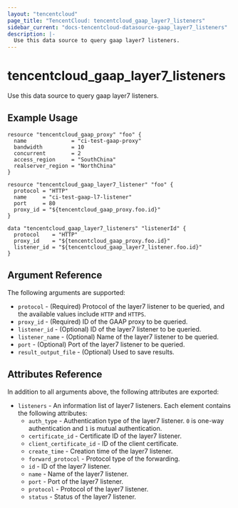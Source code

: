 ```yaml
---
layout: "tencentcloud"
page_title: "TencentCloud: tencentcloud_gaap_layer7_listeners"
sidebar_current: "docs-tencentcloud-datasource-gaap_layer7_listeners"
description: |-
  Use this data source to query gaap layer7 listeners.
---
```


# tencentcloud_gaap_layer7_listeners

Use this data source to query gaap layer7 listeners.

## Example Usage

```hcl
resource "tencentcloud_gaap_proxy" "foo" {
  name              = "ci-test-gaap-proxy"
  bandwidth         = 10
  concurrent        = 2
  access_region     = "SouthChina"
  realserver_region = "NorthChina"
}

resource "tencentcloud_gaap_layer7_listener" "foo" {
  protocol = "HTTP"
  name     = "ci-test-gaap-l7-listener"
  port     = 80
  proxy_id = "${tencentcloud_gaap_proxy.foo.id}"
}

data "tencentcloud_gaap_layer7_listeners" "listenerId" {
  protocol    = "HTTP"
  proxy_id    = "${tencentcloud_gaap_proxy.foo.id}"
  listener_id = "${tencentcloud_gaap_layer7_listener.foo.id}"
}
```

## Argument Reference

The following arguments are supported:

* `protocol` - (Required) Protocol of the layer7 listener to be queried, and the available values include `HTTP` and `HTTPS`.
* `proxy_id` - (Required) ID of the GAAP proxy to be queried.
* `listener_id` - (Optional) ID of the layer7 listener to be queried.
* `listener_name` - (Optional) Name of the layer7 listener to be queried.
* `port` - (Optional) Port of the layer7 listener to be queried.
* `result_output_file` - (Optional) Used to save results.

## Attributes Reference

In addition to all arguments above, the following attributes are exported:

* `listeners` - An information list of layer7 listeners. Each element contains the following attributes:
  * `auth_type` - Authentication type of the layer7 listener. `0` is one-way authentication and `1` is mutual authentication.
  * `certificate_id` - Certificate ID of the layer7 listener.
  * `client_certificate_id` - ID of the client certificate.
  * `create_time` - Creation time of the layer7 listener.
  * `forward_protocol` - Protocol type of the forwarding.
  * `id` - ID of the layer7 listener.
  * `name` - Name of the layer7 listener.
  * `port` - Port of the layer7 listener.
  * `protocol` - Protocol of the layer7 listener.
  * `status` - Status of the layer7 listener.


